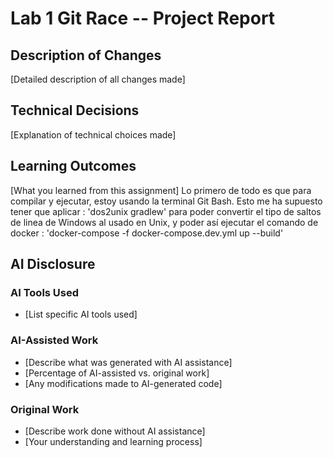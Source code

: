 # Lab 1 Git Race -- Project Report

## Description of Changes
[Detailed description of all changes made]

## Technical Decisions
[Explanation of technical choices made]

## Learning Outcomes
[What you learned from this assignment]
Lo primero de todo es que para compilar y ejecutar, estoy usando la terminal Git Bash. Esto me ha supuesto tener que aplicar : 'dos2unix gradlew'
 para poder convertir el tipo de saltos de linea de Windows al usado en Unix, y poder así ejecutar el comando de docker : 'docker-compose -f docker-compose.dev.yml up --build'

## AI Disclosure
### AI Tools Used
- [List specific AI tools used]

### AI-Assisted Work
- [Describe what was generated with AI assistance]
- [Percentage of AI-assisted vs. original work]
- [Any modifications made to AI-generated code]

### Original Work
- [Describe work done without AI assistance]
- [Your understanding and learning process]